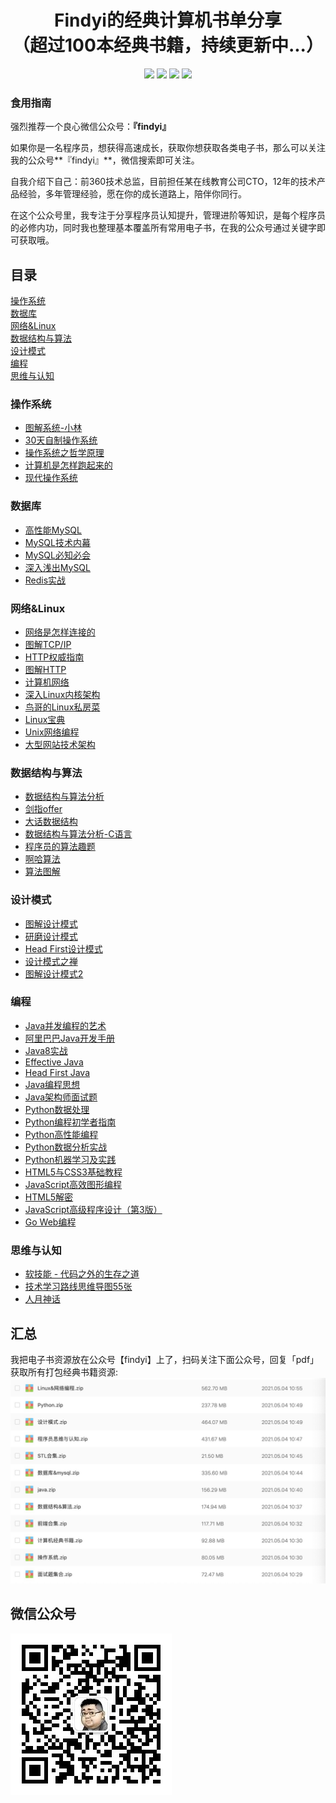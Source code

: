 <h1 align="center">Findyi的经典计算机书单分享<br>（超过100本经典书籍，持续更新中...）</h1>

<p align='center'>
<a href="https://github.com/pinefor1983" target="_blank"><img src="https://img.shields.io/badge/%E4%BD%9C%E8%80%85-%40findyi-black?style=flat-square&logo=GitHub"></a>
<a href="https://www.zhihu.com/people/yi-yang-91-9" target="_blank"><img src="https://img.shields.io/badge/%E7%9F%A5%E4%B9%8E-%40findyi-black?style=flat-square&logo=Zhihu"></a>
<a href="https://sm.ms/image/aus8qZozUGAkhVS" target="_blank"><img src="https://img.shields.io/badge/%E5%85%AC%E4%BC%97%E5%8F%B7-%40findyi-black?style=flat-square&logo=WeChat"></a>
<a href="https://space.bilibili.com/7936249" target="_blank"><img src="https://img.shields.io/badge/B%E7%AB%99-%40findyi-black?style=flat-square&logo=Bilibili"></a>
</p>

### 食用指南
强烈推荐一个良心微信公众号：**『findyi』**

如果你是一名程序员，想获得高速成长，获取你想获取各类电子书，那么可以关注我的公众号**『findyi』**，微信搜索即可关注。

自我介绍下自己：前360技术总监，目前担任某在线教育公司CTO，12年的技术产品经验，多年管理经验，愿在你的成长道路上，陪伴你同行。

在这个公众号里，我专注于分享程序员认知提升，管理进阶等知识，是每个程序员的必修内功，同时我也整理基本覆盖所有常用电子书，在我的公众号通过关键字即可获取哦。

<h2>目录</h2>

[操作系统](#操作系统)<br>
[数据库](#数据库)<br>
[网络&Linux](#网络&Linux)<br>
[数据结构与算法](#数据结构与算法)<br>
[设计模式](#设计模式)<br>
[编程](#编程)<br>
[思维与认知](#思维与认知)<br>

### 操作系统
- [图解系统-小林]()
- [30天自制操作系统]()
- [操作系统之哲学原理]()
- [计算机是怎样跑起来的]()
- [现代操作系统]()

### 数据库
- [高性能MySQL]()
- [MySQL技术内幕]()
- [MySQL必知必会]()
- [深入浅出MySQL]()
- [Redis实战]()

### 网络&Linux
- [网络是怎样连接的]()
- [图解TCP/IP]()
- [HTTP权威指南]()
- [图解HTTP]()
- [计算机网络]()
- [深入Linux内核架构]()
- [鸟哥的Linux私房菜]()
- [Linux宝典]()
- [Unix网络编程]()
- [大型网站技术架构]()

### 数据结构与算法
- [数据结构与算法分析]()
- [剑指offer]()
- [大话数据结构]()
- [数据结构与算法分析-C语言]()
- [程序员的算法趣题]()
- [啊哈算法]()
- [算法图解]()

### 设计模式
- [图解设计模式]()
- [研磨设计模式]()
- [Head First设计模式]()
- [设计模式之禅]()
- [图解设计模式2]()

### 编程
- [Java并发编程的艺术]()
- [阿里巴巴Java开发手册]()
- [Java8实战]()
- [Effective Java]()
- [Head First Java]()
- [Java编程思想]()
- [Java架构师面试题]()
- [Python数据处理]()
- [Python编程初学者指南]()
- [Python高性能编程]()
- [Python数据分析实战]()
- [Python机器学习及实践]()
- [HTML5与CSS3基础教程]()
- [JavaScript高效图形编程]()
- [HTML5解密]()
- [JavaScript高级程序设计（第3版）]()
- [Go Web编程]()

### 思维与认知
- [软技能 - 代码之外的生存之道]()
- [技术学习路线思维导图55张]()
- [人月神话]()

<h2>汇总</h2>
我把电子书资源放在公众号【findyi】上了，扫码关注下面公众号，回复「pdf」 获取所有打包经典书籍资源:
<img src='images/all.jpg'>

<h2>微信公众号</h2>
<img align='left' src='images/wechat.jpg'>

